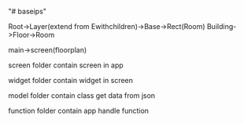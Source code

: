 "# baseips" 

Root->Layer(extend from Ewithchildren)->Base->Rect(Room)
Building->Floor->Room

main->screen(floorplan)

screen folder contain screen in app

widget folder contain widget in screen

model folder contain class get data from json

function folder contain app handle function
